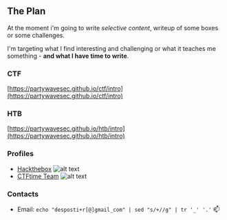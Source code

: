 
## The Plan

At the moment i'm going to write _selective content_, writeup of some boxes or some challenges.

I'm targeting what I find interesting and challenging or what it teaches me something - **and what I have time to write**.

### CTF

[https://partywavesec.github.io/ctf/intro](https://partywavesec.github.io/ctf/intro)

### HTB

[https://partywavesec.github.io/htb/intro](https://partywavesec.github.io/htb/intro)

### Profiles

+ [Hackthebox](https://app.hackthebox.com/profile/751531) ![alt text](https://app.hackthebox.com/images/HTB-favicon/favicon-32x32.png)
+ [CTFtime Team](https://ctftime.org/team/181114) ![alt text](https://ctftime.org/favicon.png)

### Contacts 

+ Email: ```echo "desposti+r[@]gmail_com" | sed "s/+//g" | tr '_' '.'``` :mailbox:
